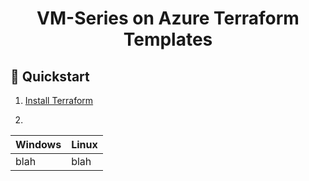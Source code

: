# <div align="center">VM-Series on Azure Terraform Templates</div>

## :rabbit2: Quickstart  
1. [Install Terraform](https://www.terraform.io/downloads.html)

2. 

| Windows | Linux |
|---|---|
| blah | blah || 